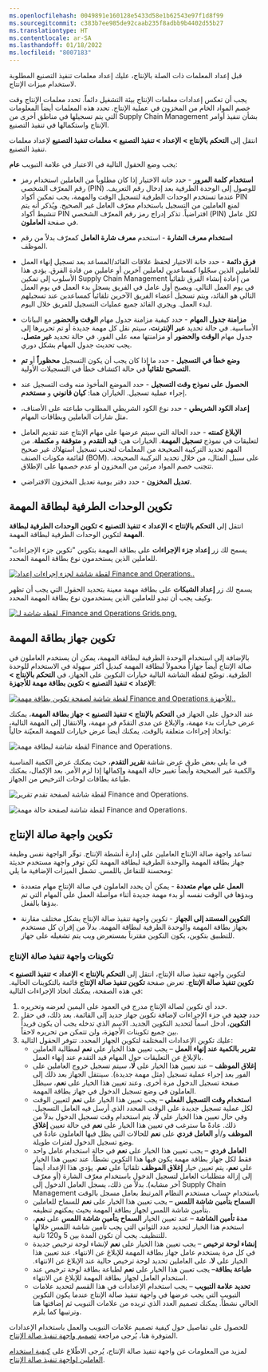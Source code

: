```yaml
---
ms.openlocfilehash: 0049891e160128e5433d58e1b62543e97f1d8f99
ms.sourcegitcommit: c383b7ee985de92caab235f8adbb9b4402d55b27
ms.translationtype: HT
ms.contentlocale: ar-SA
ms.lasthandoff: 01/18/2022
ms.locfileid: "8007183"
---
```

قبل إعداد المعلمات ذات الصلة بالإنتاج، عليك إعداد معلمات تنفيذ التصنيع المطلوبة لاستخدام ميزات الإنتاج.

يجب أن تعكس إعدادات معلمات الإنتاج بيئة التشغيل دائماً. تحدد معلمات الإنتاج وقت خصم المواد الخام من المخزون في عملية الإنتاج. تحدد هذه المعلمات أيضاً المعلومات التي يتم تسجيلها في مناطق أخرى من Supply Chain Management بشأن تنفيذ أوامر الإنتاج واستكمالها في تنفيذ التصنيع.

انتقل إلى **التحكم بالإنتاج > الإعداد > تنفيذ التصنيع > معلمات تنفيذ التصنيع** لإعداد معلمات تنفيذ التصنيع.

يجب وضع الحقول التالية في الاعتبار في علامة التبويب **عام**:

-   **استخدام كلمة المرور** - حدد خانة الاختيار إذا كان مطلوباً من العاملين استخدام رمز رقم المعرّف الشخصي (PIN) للوصول إلى الوحدة الطرفية بعد إدخال رقم التعريف. عندما تستخدم الوحدات الطرفية لتسجيل الوقت والمهمة، يجب تمكين أكواد PIN لمنع العاملين من التسجيل باستخدام معرّف العامل غير الصحيح. ويُذكر أنه يتم تنشيط أكواد PIN افتراضياً. تذكر إدراج رمز رقم المعرّف الشخصي (PIN) لكل عامل في صفحة **العاملون**.

-   **استخدام معرف الشارة** - استخدم **معرف شارة العامل** كمعرّف بدلاً من رقم الموظف.

-   **فرق دائمة** - حدد خانة الاختيار لحفظ علاقات القائد/المساعد بعد تسجيل إنهاء العمل للعاملين الذين سجّلوا كمساعدين لعاملين آخرين أو عاملين من قادة الفرق. يؤدي هذا الأسلوب إلى تمكين Supply Chain Management من إعادة إنشاء الفرق تلقائياً في يوم العمل التالي. ويصبح أول عامل في الفريق يسجل بدء العمل في يوم العمل التالي هو القائد، ويتم تسجيل أعضاء الفريق الآخرين تلقائياً كمساعدين عند تسجيلهم لبدء العمل. ويجري القائد جميع عمليات التسجيل للفريق خلال اليوم.

-   **مزامنة جدول المهام** - حدد كيفية مزامنة جدول مهام **الوقت والحضور** مع البيانات الأساسية. في حالة تحديد **عبر الإنترنت**، سيتم نقل كل مهمة جديدة أو تم تحريرها إلى جدول مهام **الوقت والحضور** أو مزامنتها معه على الفور. في حالة تحديد **غير متصل**، يجب تحديث جدول المهام بشكل دوري.

-   **وضع خطأ في التسجيل** - حدد ما إذا كان يجب أن يكون التسجيل **محظوراً** أو **تم التصحيح تلقائياً** في حالة اكتشاف خطأ في التسجيلات الأولية.

-   **الحصول على نموذج وقت التسجيل** - حدد الموضع المأخوذ منه وقت التسجيل عند إجراء عملية تسجيل. الخياران هما: **كيان قانوني** و **مستخدم**.

-   **إعداد الكود الشريطي** - حدد نوع الكود الشريطي المطلوب طباعته على الأصناف، مثل شارات العاملين وبطاقات المهام.

-   **الإبلاغ كمنته** - حدد الحالة التي سيتم عرضها على مهام الإنتاج عند تقديم العامل لتعليقات في نموذج **تسجيل المهمة**. الخيارات هي: **قيد التقدم** و **متوقفة** و **مكتملة**. من المهم تحديد التركيبة الصحيحة من المعلمات لتجنب تسجيل استهلاك غير صحيح لقائمة مكونات الصنف (BOM). على سبيل المثال، من خلال تحديد التركيبة الصحيحة، تتجنب خصم المواد مرتَين من المخزون أو عدم خصمها على الإطلاق.

-   **تعديل المخزون** - حدد دفتر يومية تعديل المخزون الافتراضي.


## <a name="configure-job-card-terminals"></a>تكوين الوحدات الطرفية لبطاقة المهمة

انتقل إلى **التحكم بالإنتاج > الإعداد > تنفيذ التصنيع > ‏‫تكوين الوحدات الطرفية لبطاقة المهمة‬** لتكوين الوحدات الطرفية لبطاقة المهمة.

يسمح لك زر **إعداد جزء الإجراءات** على بطاقة المهمة بتكوين "تكوين جزء الإجراءات" للعاملين الذين يستخدمون نوع بطاقة المهمة المحدد.

[![لقطة شاشة لجزء إجراءات إعداد Finance and Operations.](../media/action-pane.png).](../media/action-pane.png#lightbox)

يسمح لك زر **إعداد الشبكات** على بطاقة مهمة معينة بتحديد الحقول التي يجب أن تظهر وكيف يجب أن تبدو للعاملين الذين يستخدمون نوع بطاقة المهمة المحدد.

[![لقطة شاشة لـ .Finance and Operations Grids.png](../media/grids-1.png).](../media/grids-1.png#lightbox)

## <a name="configure-the-job-card-device"></a>تكوين جهاز بطاقة المهمة

بالإضافة إلى استخدام الوحدة الطرفية لبطاقة المهمة، يمكن أن يستخدم العاملون في صالة الإنتاج أيضاً جهازاً محمولاً لبطاقة المهمة كبديل أكثر سهولة في الاستخدام للوحدة الطرفية. توضّح لقطة الشاشة التالية خيارات التكوين على الجهاز، في **التحكم بالإنتاج > الإعداد > تنفيذ التصنيع > تكوين بطاقة مهمة للأجهزة**:

[![لقطة شاشة لصفحة تكوين بطاقة مهمة Finance and Operations للأجهزة.](../media/configure-job-card-device-ss.png).](../media/configure-job-card-device-ss.png#lightbox)

عند الدخول على الجهاز في **التحكم بالإنتاج > تنفيذ التصنيع > جهاز بطاقة المهمة**، يمكنك عرض خيارات بدء مهمة، والإبلاغ عن مدى التقدّم في مهمة، والانتقال إلى المهمة التالية، واتخاذ إجراءات متعلقة بالوقت. يمكنك أيضاً عرض خيارات للمهمة المعيّنة حالياً:

![لقطة شاشة لبطاقة مهمة Finance and Operations.](../media/job-card-screen-ss.png)

في ما يلي بعض طرق عرض شاشة **تقرير التقدم**، حيث يمكنك عرض الكمية المناسبة والكمية غير الصحيحة وأيضاً تغيير حالة المهمة وإكمالها إذا لزم الأمر. بعد الإكمال، يمكنك طباعة بطاقات لوحات الترخيص من الجهاز.

![لقطة شاشة لصفحة تقدم تقرير Finance and Operations.](../media/report-progress-ssm.png)
  
![لقطة شاشة لصفحة حالة مهمة Finance and Operations.](../media/complete-job-ss.png)
  
## <a name="configure-the-production-floor-interface"></a>تكوين واجهة صالة الإنتاج

تساعد واجهة صالة الإنتاج العاملين على إدارة أنشطة الإنتاج. توفّر الواجهة نفس وظيفة جهاز بطاقة المهمة والوحدة الطرفية لبطاقة المهمة لكن توفر واجهة مستخدم حديثة ومحسنة للتفاعل باللمس. تشمل الميزات الإضافية ما يلي:

- **العمل على مهام متعددة** - يمكن أن يحدد العاملون في صالة الإنتاج مهام متعددة وبدؤها في الوقت نفسه أو بدء مهمة جديدة أثناء مواصلة العمل على المهام التي تم بدؤها بالفعل.

- **التكوين المستند إلى الجهاز** - تكوين واجهة تنفيذ صالة الإنتاج بشكل مختلف مقارنة بجهاز بطاقة المهمة والوحدة الطرفية لبطاقة المهمة. بدلاً من إقران كل مستخدم للتطبيق بتكوين، يكون التكوين مقترناً بمستعرض ويب يتم تشغيله على جهاز. 

### <a name="production-floor-execution-interface-configurations"></a>تكوينات واجهة تنفيذ صالة الإنتاج

لتكوين واجهة تنفيذ صالة الإنتاج، انتقل إلى **التحكم بالإنتاج > الإعداد > تنفيذ التصنيع > تكوين تنفيذ صالة الإنتاج**. تعرض صفحة **تكوين تنفيذ صالة الإنتاج** قائمة بالتكوينات الحالية. في هذه الصفحة، يمكنك اتخاذ الإجراءات التالية:

1. حدد أي تكوين لصالة الإنتاج مدرج في العمود على اليمين لعرضه وتحريره.
2. حدد **جديد** في جزء الإجراءات لإضافة تكوين جهاز جديد إلى القائمة. بعد ذلك، في حقل **التكوين**، أدخل اسماً لتحديد التكوين الجديد. الاسم الذي تدخله يجب أن يكون فريداً بين جميع تكوينات الأجهزة، ولن تتمكن من تحريره لاحقاً.
3. عليك تكوين الإعدادات المختلفة لتكوين الجهاز المحدد. تتوفر الحقول التالية:
    - **تقرير بالكمية عند إنهاء العمل** – يجب تعيين هذا الخيار على **نعم** لمطالبة العاملين بالإبلاغ عن التعليقات حول المهام قيد التقدم عند إنهاء العمل. 
    - **إغلاق الموظف** – عند تعيين هذا الخيار على **لا**، سيتم تسجيل خروج العاملين على الفور بعد إجراء عملية تسجيل (مثل مهمة جديدة). سينتقل الجهاز بعد ذلك إلى صفحة تسجيل الدخول مرة أخرى. وعند تعيين هذا الخيار على **نعم**، سيظل العاملون في وضع تسجيل الدخول في جهاز بطاقة المهمة. 
    - **استخدام وقت التسجيل الفعلي** – يجب تعيين هذا الخيار على **نعم** لتعيين الوقت لكل عملية تسجيل جديدة على الوقت المحدد الذي أرسل فيه العامل التسجيل. وفي حال تعيين هذا الخيار على **لا**، يتم استخدام وقت تسجيل الدخول بدلاً من ذلك. عادةً ما سترغب في تعيين هذا الخيار على **نعم** في حالة تعيين **إغلاق الموظف** و/أو **العامل فردي** على **نعم** للحالات التي يظل فيها العاملون عادةً في وضع تسجيل الدخول لفترات طويلة.
    - **العامل فردي** – يجب تعيين هذا الخيار على **نعم** في حالة استخدام عامل واحد فقط لكل جهاز بطاقة مهمة يكون فيها هذا التكوين نشطاً. عند تعيين هذا الخيار على **نعم**، يتم تعيين خيار **إغلاق الموظف** تلقائياً على **نعم**. يؤدي هذا الإعداد أيضاً إلى إزالة متطلبات العامل لتسجيل الدخول باستخدام معرّف الشارة (أو معرّف آخر مشابه). بدلاً من ذلك، يسجل العامل الدخول إلى Supply Chain Management باستخدام حساب مستخدم النظام المرتبط بعامل مسجل بالوقت 
    - **السماح بتأمين شاشة اللمس** – يجب تعيين هذا الخيار على **نعم** للسماح للعاملين بتأمين شاشة اللمس لجهاز بطاقة المهمة بحيث يمكنهم تنظيفه. 
    - **مدة تأمين الشاشة** – عند تعيين الخيار **السماح بتأمين شاشة اللمس** على **نعم**، استخدم هذا الخيار لتحديد عدد الثواني التي يجب تأمين شاشة اللمس خلالها للتنظيف. يجب أن تكون المدة بين 5 و120 ثانية.    
    - **‬‏‫إنشاء لوحة ترخيص‬‏‫** – يجب تعيين هذا الخيار على **نعم** لإنشاء لوحة ترخيص جديدة في كل مرة يستخدم عامل جهاز بطاقة المهمة للإبلاغ عن الانتهاء. عند تعيين هذا الخيار على **لا**، على العاملين تحديد لوحة ترخيص حالية عند الإبلاغ عن الانتهاء.
    - **طباعة بطاقة**– يجب تعيين هذا الخيار على **نعم** لطباعة بطاقة لوحة ترخيص عند استخدام العامل لجهاز بطاقة المهمة للإبلاغ عن الانتهاء.
    - **تحديد علامة التبويب** – يجب استخدام الإعدادات في هذا القسم لتحديد علامات التبويب التي يجب عرضها في واجهة تنفيذ صالة الإنتاج عندما يكون التكوين الحالي نشطاً. يمكنك تصميم العدد الذي تريده من علامات التبويب ثم إضافتها هنا وترتيبها كما يلزم. 

للحصول على تفاصيل حول كيفية تصميم علامات التبويب والعمل باستخدام الإعدادات المتوفرة هنا، يُرجى مراجعة [‏‫تصميم واجهة تنفيذ صالة الإنتاج‬](/dynamics365/supply-chain/production-control/production-floor-execution-tabs/?azure-portal=true).


لمزيد من المعلومات عن واجهة تنفيذ صالة الإنتاج، يُرجى الاطّلاع على‬ [كيفية استخدام العاملين لواجهة تنفيذ صالة الإنتاج](/dynamics365/supply-chain/production-control/production-floor-execution-use/?azure-portal=true).


